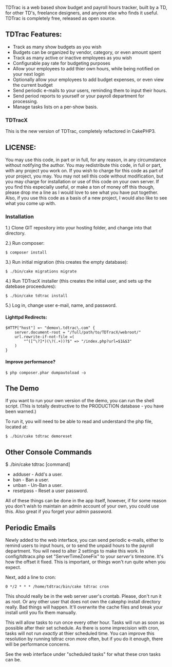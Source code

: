 TDTrac is a web based show budget and payroll hours tracker, built by a TD, for other TD's, 
freelance designers, and anyone else who finds it useful. TDTrac is completely free, released 
as open source.

## TDTrac Features:

 * Track as many show budgets as you wish
 * Budgets can be organized by vendor, category, or even amount spent
 * Track as many active or inactive employees as you wish
 * Configurable pay rate for budgeting purposes
 * Allow your employees to add thier own hours, while being notified on your next login
 * Optionally allow your employees to add budget expenses, or even view the current budget
 * Send periodic e-mails to your users, reminding them to input their hours.
 * Send period reports to yourself or your payroll department for processing.
 * Manage tasks lists on a per-show basis.


### TDTracX

This is the new version of TDTrac, completely refactored in CakePHP3.

## LICENSE:

You may use this code, in part or in full, for any reason, in any circumstance without notifying
the author.  You may redistribute this code, in full or part, with any project you work on.  If 
you wish to charge for this code as part of your project, you may.  You may not sell this code 
without modification, but you may charge for installation or use of this code on your own server.
If you find this especially useful, or make a ton of money off this though, please drop me a line
as I would love to see what you have put together.  Also, if you use this code as a basis of a new
project, I would also like to see what you come up with.


### Installation

1.) Clone GIT repository into your hosting folder, and change into that directory.

2.) Run composer:

```
$ composer install
```

3.) Run initial migration (this creates the empty database):

```
$ ./bin/cake migrations migrate
```

4.) Run TDTracX installer (this creates the initial user, and sets up the datebase proceedures):

```
$ ./bin/cake tdtrac install
```

5.) Log in, change user e-mail, name, and password.


#### Lighttpd Redirects:

```
$HTTP["host"] =~ "demox\.tdtrac\.com" {
    server.document-root = "/full/path/to/TDTracX/webroot/"
    url.rewrite-if-not-file =(
        "^([^\?]*)(\?(.+))?$" => "/index.php?url=$1&$3"
    )
}
```

#### Improve performance?

```
$ php composer.phar dumpautoload -o
```

## The Demo

If you want to run your own version of the demo, you can run the shell script. (This is totally destructive to the PRODUCTION database - you have been warned.)

To run it, you will need to be able to read and understand the php file, located at:

```
$ ./bin/cake tdtrac demoreset
```

## Other Console Commands

$ ./bin/cake tdtrac [command]

 * adduser - Add's a user.
 * ban - Ban a user.
 * unban - Un-Ban a user.
 * resetpass - Reset a user password.

All of these things can be done in the app itself, however, if for some reason you don't wish to maintain an admin account of your own, you could use this. Also great if 
you forget your admin password.

## Periodic Emails

Newly added to the web interface, you can send periodic e-mails, either to remind users to input hours, or to send the unpaid hours to the payroll department.  You will need to alter 2 settings to make this work.  In config/tdtracx.php set "ServerTimeZoneFix" to your *server's* timezone.  It's how the offset it fixed.  This is important, or things won't run quite when you expect.

Next, add a line to cron:

```
0 */2 * * * /home/tdtrac/bin/cake tdtrac cron
```

This should really be in the web server user's crontab.  Please, don't run it as root.  Or any other user that does not own the cakephp install directory really.  Bad things will happen.  It'll overwrite the cache files and break your install until you fix them manually.

This will allow tasks to run once every other hour.  Tasks will run as soon as possible after their set schedule.  As there is some imprecision with cron, tasks will not run *exactly* at thier scheduled time.  You can improve this resolution by running tdtrac cron *more* often, but if you do it enough, there will be performance concerns.

See the web interface under "scheduled tasks" for what these cron tasks can be.


